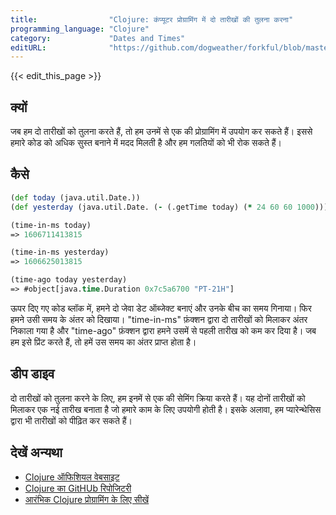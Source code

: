 ```yaml
---
title:                "Clojure: कंप्यूटर प्रोग्रामिंग में दो तारीखों की तुलना करना"
programming_language: "Clojure"
category:             "Dates and Times"
editURL:              "https://github.com/dogweather/forkful/blob/master/content/hi/clojure/comparing-two-dates.md"
---
```


{{< edit_this_page >}}

## क्यों

जब हम दो तारीखों को तुलना करते हैं, तो हम उनमें से एक की प्रोग्रामिंग में उपयोग कर सकते हैं। इससे हमारे कोड को अधिक सुस्त बनाने में मदद मिलती है और हम गलतियों को भी रोक सकते हैं।

## कैसे

```Clojure
(def today (java.util.Date.))
(def yesterday (java.util.Date. (- (.getTime today) (* 24 60 60 1000))))

(time-in-ms today)
=> 1606711413815

(time-in-ms yesterday)
=> 1606625013815

(time-ago today yesterday)
=> #object[java.time.Duration 0x7c5a6700 "PT-21H"]
```

ऊपर दिए गए कोड ब्लॉक में, हमने दो जेवा डेट ऑब्जेक्ट बनाएं और उनके बीच का समय गिनाया। फिर हमने उसी समय के अंतर को दिखाया। "time-in-ms" फ़ंक्शन द्वारा दो तारीखों को मिलाकर अंतर निकाला गया है और "time-ago" फ़ंक्शन द्वारा हमने उसमें से पहली तारीख को कम कर दिया है। जब हम इसे प्रिंट करते हैं, तो हमें उस समय का अंतर प्राप्त होता है।

## डीप डाइव

दो तारीखों को तुलना करने के लिए, हम इनमें से एक की सेमिंग क्रिया करते हैं। यह दोनों तारीखों को मिलाकर एक नई तारीख बनाता है जो हमारे काम के लिए उपयोगी होती है। इसके अलावा, हम प्यारेन्थेसिस द्वारा भी तारीखों को पीढ़ित कर सकते हैं।

## देखें अन्यथा

- [Clojure ऑफिशियल वेबसाइट](https://clojure.org/)
- [Clojure का GitHUb रिपोजिटरी](https://github.com/clojure/clojure)
- [आरंभिक Clojure प्रोग्रामिंग के लिए सीखें](https://www.tutorialspoint.com/clojure/index.htm)